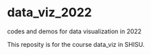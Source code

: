 # data_viz_2022
codes and demos for data visualization in 2022

This reposity is for the course data_viz in SHISU.

